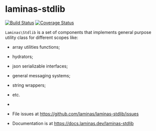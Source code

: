 # laminas-stdlib

[![Build Status](https://travis-ci.org/laminas/laminas-stdlib.svg?branch=master)](https://travis-ci.org/laminas/laminas-stdlib)
[![Coverage Status](https://coveralls.io/repos/laminas/laminas-stdlib/badge.svg?branch=master)](https://coveralls.io/r/laminas/laminas-stdlib?branch=master)

`Laminas\Stdlib` is a set of components that implements general purpose utility
class for different scopes like:

- array utilities functions;
- hydrators;
- json serializable interfaces;
- general messaging systems;
- string wrappers;
- etc.

-
- File issues at https://github.com/laminas/laminas-stdlib/issues
- Documentation is at https://docs.laminas.dev/laminas-stdlib
